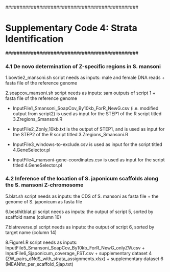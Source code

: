 ###############################################
# Supplementary Code 4: Strata Identification #
###############################################
 
### 4.1 De novo determination of Z-specific regions in S. mansoni 

1.bowtie2_mansoni.sh script needs as inputs: male and female DNA reads + fasta file of the reference genome

2.soapcov_mansoni.sh script needs as inputs: sam outputs of script 1 + fasta file of the reference genome

* InputFile1_Smansoni_SoapCov_By10kb_ForR_NewG.csv (i.e. modified output from script2) is used as input for the STEP1 of the R script titled 3.Zregions_Smansoni.R

* InputFile2_Zonly_10kb.txt is the output of STEP1, and is used as input for the STEP2 of the R script titled 3.Zregions_Smansoni.R

* InputFile3_windows-to-exclude.csv is used as input for the script titled 4.GeneSelector.pl    

* InputFile4_mansoni-gene-coordinates.csv is used as input for the script titled 4.GeneSelector.pl 

### 4.2 Inference of the location of  S. japonicum scaffolds along the S. mansoni Z-chromosome

5.blat.sh script needs as inputs: the CDS of S. mansoni as fasta file + the genome of S. japonicum as fasta file

6.besthitblat.pl script needs as inputs: the output of script 5, sorted by scaffold name (column 10)

7.blatreverse.pl script needs as inputs: the output of script 6, sorted by target name (column 14)

8.Figure1.R script needs as inputs: InputFile5_Smansoni_SoapCov_By10kb_ForR_NewG_onlyZW.csv + InputFile6_Sjaponicum_coverage_FST.csv + supplementary dataset 4 (ZW_pairs_dNdS_with_strata_assignments.xlsx) + supplementary dataset 6 (MEANfst_per_scaffold_Sjap.txt)
